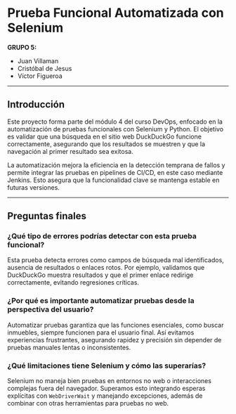 # Prueba Funcional Automatizada con Selenium

**GRUPO 5:**  
- Juan Villaman  
- Cristóbal de Jesus  
- Víctor Figueroa

---

## Introducción

Este proyecto forma parte del módulo 4 del curso DevOps, enfocado en la automatización de pruebas funcionales con Selenium y Python. El objetivo es validar que una búsqueda en el sitio web DuckDuckGo funcione correctamente, asegurando que los resultados se muestren y que la navegación al primer resultado sea exitosa.

La automatización mejora la eficiencia en la detección temprana de fallos y permite integrar las pruebas en pipelines de CI/CD, en este caso mediante Jenkins. Esto asegura que la funcionalidad clave se mantenga estable en futuras versiones.

---

## Preguntas finales

### ¿Qué tipo de errores podrías detectar con esta prueba funcional?  
Esta prueba detecta errores como campos de búsqueda mal identificados, ausencia de resultados o enlaces rotos. Por ejemplo, validamos que DuckDuckGo muestra resultados y que el primer enlace redirige correctamente, evitando regresiones críticas.

### ¿Por qué es importante automatizar pruebas desde la perspectiva del usuario?  
Automatizar pruebas garantiza que las funciones esenciales, como buscar inmuebles, siempre funcionen para el usuario final. Así evitamos experiencias frustrantes, asegurando rapidez y precisión sin depender de pruebas manuales lentas o inconsistentes.

### ¿Qué limitaciones tiene Selenium y cómo las superarías?  
Selenium no maneja bien pruebas en entornos no web o interacciones complejas fuera del navegador. Superamos esto integrando esperas explícitas con `WebDriverWait` y manejando excepciones, además de combinar con otras herramientas para pruebas no web.
